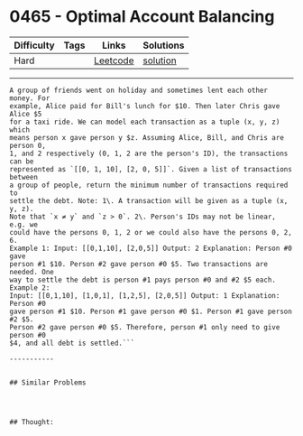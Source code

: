 # 0465 - Optimal Account Balancing

Difficulty  | Tags | Links | Solutions
----------- | ---- | ----- | -----
Hard |  | [Leetcode](https://leetcode.com/problems/optimal-account-balancing) | [solution](https://leetcode.com/problems/optimal-account-balancing/solution/)


-----------

```
A group of friends went on holiday and sometimes lent each other money. For
example, Alice paid for Bill's lunch for $10. Then later Chris gave Alice $5
for a taxi ride. We can model each transaction as a tuple (x, y, z) which
means person x gave person y $z. Assuming Alice, Bill, and Chris are person 0,
1, and 2 respectively (0, 1, 2 are the person's ID), the transactions can be
represented as `[[0, 1, 10], [2, 0, 5]]`. Given a list of transactions between
a group of people, return the minimum number of transactions required to
settle the debt. Note: 1\. A transaction will be given as a tuple (x, y, z).
Note that `x ≠ y` and `z > 0`. 2\. Person's IDs may not be linear, e.g. we
could have the persons 0, 1, 2 or we could also have the persons 0, 2, 6.
Example 1: Input: [[0,1,10], [2,0,5]] Output: 2 Explanation: Person #0 gave
person #1 $10. Person #2 gave person #0 $5. Two transactions are needed. One
way to settle the debt is person #1 pays person #0 and #2 $5 each. Example 2:
Input: [[0,1,10], [1,0,1], [1,2,5], [2,0,5]] Output: 1 Explanation: Person #0
gave person #1 $10. Person #1 gave person #0 $1. Person #1 gave person #2 $5.
Person #2 gave person #0 $5. Therefore, person #1 only need to give person #0
$4, and all debt is settled.```

-----------


## Similar Problems




## Thought:
